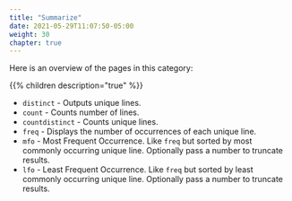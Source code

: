 ```yaml
---
title: "Summarize"
date: 2021-05-29T11:07:50-05:00
weight: 30
chapter: true
---
```


Here is an overview of the pages in this category:

{{% children description="true" %}}

- `distinct` - Outputs unique lines.
- `count` - Counts number of lines.
- `countdistinct` - Counts unique lines.
- `freq` - Displays the number of occurrences of each unique line.
- `mfo` - Most Frequent Occurrence. Like `freq` but sorted by most commonly occurring unique line. Optionally pass a number to truncate results.
- `lfo` - Least Frequent Occurrence. Like `freq` but sorted by least commonly occurring unique line. Optionally pass a number to truncate results.